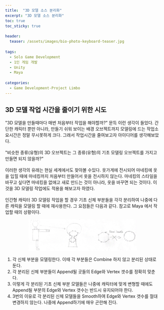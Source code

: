 ```yaml
---
title:  "3D 모델 소스 분리화"
excerpt: "3D 모델 소스 분리화"
toc: true
toc_sticky: true

header:
  teaser: /assets/images/bio-photo-keyboard-teaser.jpg
  
tags:
  - Solo Game Development
  - 1인 게임 개발
  - Unity
  - Maya
  
categories:
  - Game Development-Project Limbo
---
```




## 3D 모델 작업 시간을 줄이기 위한 시도
"3D 모델을 만들때마다 매번 처음부터 작업을 해야할까?" 문득 이런 생각이 들었다. 간단한 캐릭터 뿐만 아니라, 만들기 쉬워 보이는 배경 오브젝트까지 모델링에 드는 작업소요시간은
정말 무시못하게 크다. 그래서 작업시간을 줄여보고자 아이디어를 생각해보았다. 
<br><br>
"비슷한 종류(유형)의 3D 오브젝트는 그 종류(유형)의 기초 모델링 오브젝트를 가지고 만들면 되지 않을까?" 
<br><br>
이러한 생각의 유래는 현실 세계에서도 찾아볼 수있다. 옷가게에 전시되어 마네킹에 옷을 입힐 때에 마네킹까지 처음부터 만들어서 옷을 전시하지 않는다. 마네킹의 스타일을 바꾸고 싶다면
마네킹을 없애고 새로 만드는 것이 아니라, 옷을 바꾸면 되는 것이다. 이것을 3D 모델링 작업에도 적용을 해보고자 하였다.
<br><br>
인간형 캐릭터 3D 모델링 작업을 할 경우 기초 신체 부분들을 각각 분리하여 나중에 다른 캐릭을 모델링 할 때에 재사용한다. 그 요점들은 다음과 같다. 참고로 Maya 에서 작업할 때의 상황이다.
<br>

<p align="center">
<img src = "https://raw.githubusercontent.com/ronick-grammer/ronick-grammer.github.io/main/assets/images/5.5-modelingPartition/modelingPartition_sketch.jpg" width="70%">
</p>

1. 각 신체 부분을 모델링한다. 이때 각 부분들은 Combine 하지 않고 분리된 상태로 둔다.
2. 각 분리된 신체 부분들이 Append될 곳들의 Edge와 Vertex 갯수를 정확히 맞춘다.
3. 이렇게 각 분리된 기초 신체 부분 모델들은 나중에 캐릭터에 맞게 변형할 때에도 Append될 부분의 Edge와 Vertex 갯수는 반드시 유지되어야 한다.
4. 3번의 이유로 각 분리된 신체 모델들을 Smooth하여 Edge와 Vertex 갯수를 절대 변경하지 않는다. 나중에 Append하기에 매우 곤란해 진다.


